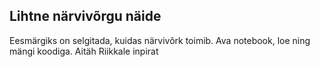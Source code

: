 ## Lihtne närvivõrgu näide

Eesmärgiks on selgitada, kuidas närvivõrk toimib. Ava notebook, loe ning mängi koodiga.
Aitäh Riikkale inpirat